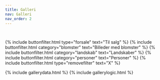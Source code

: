 ```yaml
---
title: Galleri
nav: Galleri
nav_order: 2
---
```


<br/>


 {% include buttonfilter.html type="forsale"  text="Til salg" %}
 {% include buttonfilter.html category="blomster"  text="Billeder med blomster" %}
 {% include buttonfilter.html category="landskab"  text="Landskaber" %}
 {% include buttonfilter.html category="personer"  text="Personer" %} 
 {% include buttonfilter.html type="removefilter" text="X" %}
 <div class="grid-container"></div>


{% include gallerydata.html %} 
{% include gallerylogic.html %}